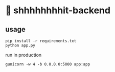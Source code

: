 # :shit: shhhhhhhhit-backend

## usage

```shell
pip install -r requirements.txt
python app.py
```

run in production

```shell
gunicorn -w 4 -b 0.0.0.0:5000 app:app
```
